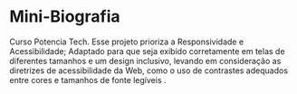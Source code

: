 # Mini-Biografia
Curso Potencia Tech. Esse projeto prioriza a Responsividade e Acessibilidade; Adaptado para que seja exibido corretamente em telas de diferentes tamanhos e um design inclusivo, levando em consideração as diretrizes de acessibilidade da Web, como o uso de contrastes adequados entre cores e tamanhos de fonte legíveis .
